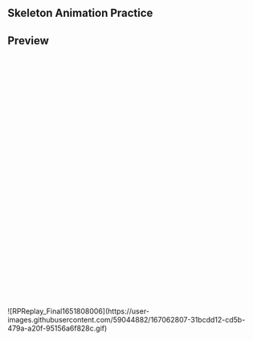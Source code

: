 ## Skeleton Animation Practice


## Preview
<div style = "width : 375; height : 500"> 
</div>
![RPReplay_Final1651808006](https://user-images.githubusercontent.com/59044882/167062807-31bcdd12-cd5b-479a-a20f-95156a6f828c.gif)
